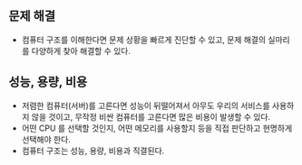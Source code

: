 ## 문제 해결

-   컴퓨터 구조를 이해한다면 문제 상황을 빠르게 진단할 수 있고, 문제 해결의 실마리를 다양하게 찾아 해결할 수 있다.

## 성능, 용량, 비용

-   저렴한 컴퓨터(서버)를 고른다면 성능이 뒤떨어져서 아무도 우리의 서비스를 사용하지 않을 것이고, 무작정 비싼 컴퓨터를 고른다면 많은 비용이 발생할 수 있다.
-   어떤 CPU 를 선택할 것인지, 어떤 메모리를 사용할지 등을 직접 판단하고 현명하게 선택해야 한다.
-   컴퓨터 구조는 성능, 용량, 비용과 직결된다.

